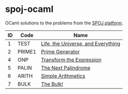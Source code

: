 # spoj-ocaml

OCaml solutions to the problems from the [SPOJ platform](https://www.spoj.com/).

|    ID | Code       | Name                                                                                            |
|-------|------------|-------------------------------------------------------------------------------------------------|
|     1 | TEST       | [Life, the Universe, and Everything](00001.test/README.md)                                      |
|     2 | PRIME1     | [Prime Generator](00002.prime1/README.md)                                                       |
|     4 | ONP        | [Transform the Expression](00004.onp/README.md)                                                 |
|     5 | PALIN      | [The Next Palindrome](00005.palin/README.md)                                                    |
|     6 | ARITH      | [Simple Arithmetics](00006.arith/README.md)                                                     |
|     7 | BULK       | [The Bulk!](00007.bulk/README.md)                                                               |

